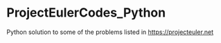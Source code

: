 # ProjectEulerCodes_Python
Python solution to some of the problems listed in https://projecteuler.net
